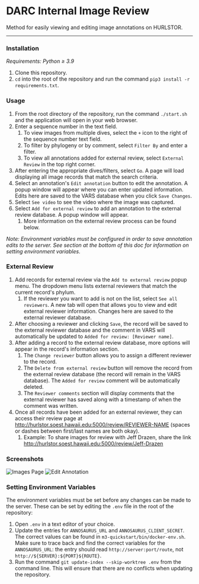 # DARC Internal Image Review
Method for easily viewing and editing image annotations on HURLSTOR. 

***

### Installation

_Requirements: Python ≥ 3.9_

1. Clone this repository.
2. `cd` into the root of the repository and run the command `pip3 install -r requirements.txt`.

### Usage

1. From the root directory of the repository, run the command `./start.sh` and the application will open in your web browser.
2. Enter a sequence number in the text field.
   1. To view images from multiple dives, select the `+` icon to the right of the sequence number text field.
   2. To filter by phylogeny or by comment, select `Filter By` and enter a filter.
   3. To view all annotations added for external review, select `External Review` in the top right corner.
3. After entering the appropriate dives/filters, select `Go`. A page will load displaying all image records that match the search criteria.
4. Select an annotation's `Edit annotation` button to edit the annotation. A popup window will appear where you can enter updated information. Edits here are saved to the VARS database when you click `Save Changes`.
5. Select `See video` to see the video where the image was captured. 
6. Select `Add for external review` to add an annotation to the external review database. A popup window will appear.
   1. More information on the external review process can be found below.

_Note: Environment variables must be configured in order to save annotation edits to the server. See section at the bottom of this doc for information on setting environment variables_.

### External Review

1. Add records for external review via the `Add to external review` popup menu. The dropdown menu lists external reviewers that match the current record's phylum.
   1. If the reviewer you want to add is not on the list, select `See all reviewers`. A new tab will open that allows you to view and edit external reviewer information. Changes here are saved to the external reviewer database.
2. After choosing a reviewer and clicking `Save`, the record will be saved to the external reviewer database and the comment in VARS will automatically be updated to `Added for review: [Reviewer name]`.
3. After adding a record to the external review database, more options will appear in the record's information section.
   1. The `Change reviewer` button allows you to assign a different reviewer to the record.
   2. The `Delete from external review` button will remove the record from the external review database (the record will remain in the VARS database). The `Added for review` comment will be automatically deleted.
   3. The `Reviewer comments` section will display comments that the external reviewer has saved along with a timestamp of when the comment was written.
4. Once all records have been added for an external reviewer, they can access their review page at http://hurlstor.soest.hawaii.edu:5000/review/REVIEWER-NAME (spaces or dashes between first/last names are both okay).
   1. Example: To share images for review with Jeff Drazen, share the link http://hurlstor.soest.hawaii.edu:5000/review/Jeff-Drazen

### Screenshots

![Images Page](https://i.imgur.com/m8YwDlK.png)
![Edit Annotation](https://i.imgur.com/xSCyjh6.png)


### Setting Environment Variables

The environment variables must be set before any changes can be made to the server. These can be set by editing the `.env` file in the root of the repository:

1. Open `.env` in a text editor of your choice.
2. Update the entries for `ANNOSAURUS_URL` and `ANNOSAURUS_CLIENT_SECRET`. The correct values can be found in `m3-quickstart/bin/docker-env.sh`. Make sure to trace back and find the correct variables for the `ANNOSAURUS_URL`: the entry should read `http://server:port/route`, not `http://${SERVER}:${PORT}${ROUTE}`.
3. Run the command `git update-index --skip-worktree .env` from the command line. This will ensure that there are no conflicts when updating the repository.
